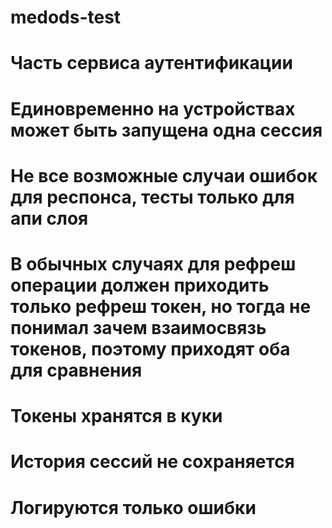 # medods-test
#
# Часть сервиса аутентификации
# Единовременно на устройствах может быть запущена одна сессия
# Не все возможные случаи ошибок для респонса, тесты только для апи слоя
# В обычных случаях для рефреш операции должен приходить только рефреш токен, но тогда не понимал зачем взаимосвязь токенов, поэтому приходят оба для сравнения
# Токены хранятся в куки
# История сессий не сохраняется
# Логируются только ошибки
#
